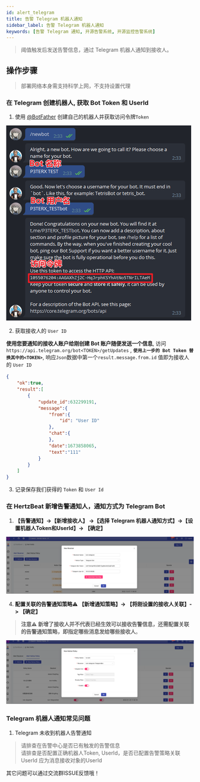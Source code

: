 ```yaml
---
id: alert_telegram  
title: 告警 Telegram 机器人通知      
sidebar_label: 告警 Telegram 机器人通知     
keywords: [告警 Telegram 通知, 开源告警系统, 开源监控告警系统]
---
```


> 阈值触发后发送告警信息，通过 Telegram 机器人通知到接收人。      

## 操作步骤   

> 部署网络本身需支持科学上网，不支持设置代理  

### 在 Telegram 创建机器人, 获取 Bot Token 和 UserId

1. 使用 [@BotFather](https://t.me/BotFather) 创建自己的机器人并获取访问令牌`Token`   

![telegram-bot](/img/docs/help/telegram-bot-1.png)

2. 获取接收人的 `User ID`   

**使用您要通知的接收人账户给刚创建 Bot 账户随便发送一个信息**, 
访问 ```https://api.telegram.org/bot<TOKEN>/getUpdates``` , **`使用上一步的 Bot Token 替换其中的<TOKEN>`**, 响应`Json`数据中第一个`result.message.from.id` 值即为接收人的 `User ID`    

```json
{
    "ok":true,
    "result":[
        {
            "update_id":632299191,
            "message":{
                "from":{
                    "id": "User ID"
                },
                "chat":{
                },
                "date":1673858065,
                "text":"111"
            }
        }
    ]
}
```

3. 记录保存我们获得的 `Token` 和 `User Id`   

### 在 HertzBeat 新增告警通知人，通知方式为 Telegram Bot   

1. **【告警通知】->【新增接收人】 ->【选择 Telegram 机器人通知方式】->【设置机器人Token和UserId】-> 【确定】**

![email](/img/docs/help/telegram-bot-2.png)

4. **配置关联的告警通知策略⚠️ 【新增通知策略】-> 【将刚设置的接收人关联】-> 【确定】**  

> **注意⚠️ 新增了接收人并不代表已经生效可以接收告警信息，还需配置关联的告警通知策略，即指定哪些消息发给哪些接收人**。   

![email](/img/docs/help/alert-notice-policy.png)    


### Telegram 机器人通知常见问题   

1. Telegram 未收到机器人告警通知  

> 请排查在告警中心是否已有触发的告警信息   
> 请排查是否配置正确机器人Token, UserId，是否已配置告警策略关联   
> UserId 应为消息接收对象的UserId 

其它问题可以通过交流群ISSUE反馈哦！  
